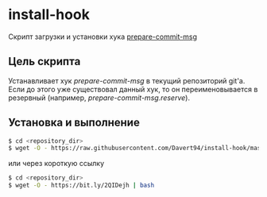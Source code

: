 # install-hook

Скрипт загрузки и установки хука [prepare-commit-msg](https://github.com/Davert94/prepare-commit-msg)

## Цель скрипта

Устанавливает хук _prepare-commit-msg_ в текущий репозиторий git'а.
Если до этого уже существовал данный хук, то он переименовывается в резервный (например, _prepare-commit-msg.reserve_).

## Установка и выполнение

```bash
$ cd <repository_dir>
$ wget -O - https://raw.githubusercontent.com/Davert94/install-hook/master/install-hook.sh | bash
```
или через короткую ссылку
```bash
$ cd <repository_dir>
$ wget -O - https://bit.ly/2QIDejh | bash
```
